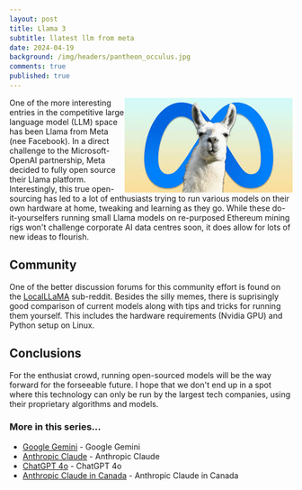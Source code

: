 ```yaml
---
layout: post
title: Llama 3
subtitle: llatest llm from meta
date: 2024-04-19
background: /img/headers/pantheon_occulus.jpg
comments: true
published: true
---
```


<img src="/img/posts/meta_llama.jpeg" class="img-fluid" style="float: right" />

One of the more interesting entries in the competitive large language model (LLM) space has been Llama from Meta (nee Facebook).  In a direct challenge to the Microsoft-OpenAI partnership, Meta decided to fully open source their Llama platform.  Interestingly, this true open-sourcing has led to a lot of enthusiasts trying to run various models on their own hardware at home, tweaking and learning as they go.  While these do-it-yourselfers running small Llama models on re-purposed Ethereum mining rigs won't challenge corporate AI data centres soon, it does allow for lots of new ideas to flourish.

## Community

One of the better discussion forums for this community effort is found on the [LocalLLaMA](https://www.reddit.com/r/LocalLLaMA/) sub-reddit. Besides the silly memes, there is suprisingly good comparison of current models along with tips and tricks for running them yourself.  This includes the hardware requirements (Nvidia GPU) and Python setup on Linux.

## Conclusions

For the enthusiat crowd, running open-sourced models will be the way forward for the forseeable future.  I hope that we don't end up in a spot where this technology can only be run by the largest tech companies, using their proprietary algorithms and models.

### More in this series...
* [Google Gemini](/2024/02/16/google-gemini) - Google Gemini
* [Anthropic Claude](/2024/03/04/anthropic-claude) - Anthropic Claude
* [ChatGPT 4o](/2024/05/21/chatgpt-4o) - ChatGPT 4o
* [Anthropic Claude in Canada](/2024/06/05/anthropic-claude-canada) - Anthropic Claude in Canada